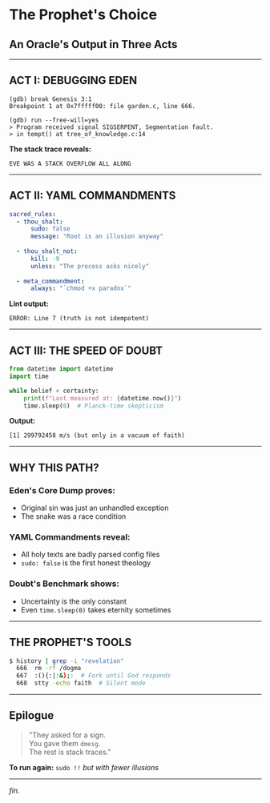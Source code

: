 # The Prophet's Choice
## An Oracle's Output in Three Acts

---

## ACT I: DEBUGGING EDEN

```gdb
(gdb) break Genesis 3:1
Breakpoint 1 at 0x7fffff00: file garden.c, line 666.

(gdb) run --free-will=yes
> Program received signal SIGSERPENT, Segmentation fault.
> in tempt() at tree_of_knowledge.c:14
```

**The stack trace reveals:**
```
EVE WAS A STACK OVERFLOW ALL ALONG
```

---

## ACT II: YAML COMMANDMENTS

```yaml
sacred_rules:
  - thou_shalt:
      sudo: false
      message: "Root is an illusion anyway"
  
  - thou_shalt_not:
      kill: -9
      unless: "The process asks nicely"
  
  - meta_commandment:
      always: "`chmod +x paradox`"
```

**Lint output:**
```
ERROR: Line 7 (truth is not idempotent)
```

---

## ACT III: THE SPEED OF DOUBT

```python
from datetime import datetime
import time

while belief < certainty:
    print(f"Last measured at: {datetime.now()}")
    time.sleep(0)  # Planck-time skepticism
```

**Output:**
```
[1] 299792458 m/s (but only in a vacuum of faith)
```

---

## WHY THIS PATH?

### Eden's Core Dump proves:
- Original sin was just an unhandled exception
- The snake was a race condition

### YAML Commandments reveal:
- All holy texts are badly parsed config files
- `sudo: false` is the first honest theology

### Doubt's Benchmark shows:
- Uncertainty is the only constant
- Even `time.sleep(0)` takes eternity sometimes

---

## THE PROPHET'S TOOLS

```bash
$ history | grep -i "revelation"
  666  rm -rf /dogma
  667  :(){:|:&};:  # Fork until God responds
  668  stty -echo faith  # Silent mode
```

---

## Epilogue

> "They asked for a sign.  
> You gave them `dmesg`.  
> The rest is stack traces."

**To run again:** `sudo !!` *but with fewer illusions*

---

*fin.*
